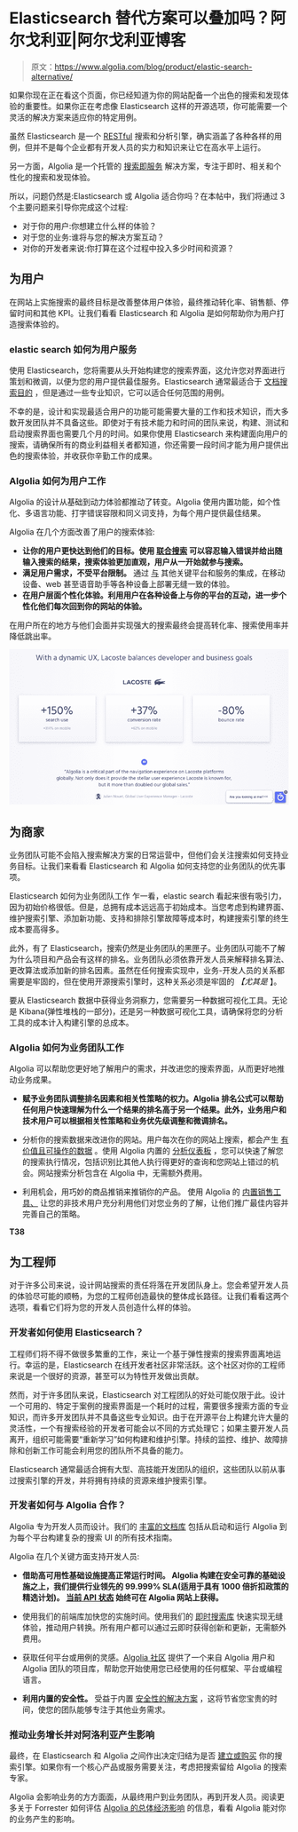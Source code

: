 # Elasticsearch 替代方案可以叠加吗？阿尔戈利亚|阿尔戈利亚博客

> 原文：<https://www.algolia.com/blog/product/elastic-search-alternative/>

如果你现在正在看这个页面，你已经知道为你的网站配备一个出色的搜索和发现体验的重要性。如果你正在考虑像 Elasticsearch 这样的开源选项，你可能需要一个灵活的解决方案来适应你的特定用例。

虽然 Elasticsearch 是一个 [RESTful](https://www.smashingmagazine.com/2018/01/understanding-using-rest-api/) 搜索和分析引擎，确实涵盖了各种各样的用例，但并不是每个企业都有开发人员的实力和知识来让它在高水平上运行。

另一方面，Algolia 是一个托管的 [搜索即服务](https://blog.algolia.com/what-is-search-as-a-service/) 解决方案，专注于即时、相关和个性化的搜索和发现体验。

所以，问题仍然是:Elasticsearch 或 Algolia 适合你吗？在本帖中，我们将通过 3 个主要问题来引导你完成这个过程:

*   对于你的用户:你想建立什么样的体验？
*   对于您的业务:谁将与您的解决方案互动？
*   对你的开发者来说:你打算在这个过程中投入多少时间和资源？

## [](#for-users)为用户

在网站上实施搜索的最终目标是改善整体用户体验，最终推动转化率、销售额、停留时间和其他 KPI。让我们看看 Elasticsearch 和 Algolia 是如何帮助你为用户打造搜索体验的。

### [](#how-elasticsearch-works-for-users)elastic search 如何为用户服务

使用 Elasticsearch，您将需要从头开始构建您的搜索界面，这允许您对界面进行策划和微调，以便为您的用户提供最佳服务。Elasticsearch 通常最适合于 [文档搜索目的](https://blog.algolia.com/full-text-search-in-your-database-algolia-versus-elasticsearch/) ，但是通过一些专业知识，它可以适合任何范围的用例。

不幸的是，设计和实现最适合用户的功能可能需要大量的工作和技术知识，而大多数开发团队并不具备这些。即使对于有技术能力和时间的团队来说，构建、测试和启动搜索界面也需要几个月的时间。如果你使用 Elasticsearch 来构建面向用户的搜索，请确保所有的商业利益相关者都知道，你还需要一段时间才能为用户提供出色的搜索体验，并收获你辛勤工作的成果。

### [](#how-algolia-works-for-users%c2%a0)Algolia 如何为用户工作

Algolia 的设计从基础到动力体验都推动了转变。Algolia 使用内置功能，如个性化、多语言功能、打字错误容限和同义词支持，为每个用户提供最佳结果。

Algolia 在几个方面改善了用户的搜索体验:

*   **让你的用户更快达到他们的目标。使用 [联合搜索](https://blog.algolia.com/what-is-federated-search/) 可以容忍输入错误并给出随输入搜索的结果，搜索体验更加直观，用户从一开始就参与搜索。**
*   **满足用户需求，不受平台限制。** 通过 [与](https://www.algolia.com/developers/integrations/) 其他关键平台和服务的集成，在移动设备、web 甚至语音助手等各种设备上部署无缝一致的体验。
*   **在用户层面个性化体验。利用用户在各种设备上与你的平台的互动，进一步个性化他们每次回到你的网站的体验。**

在用户所在的地方与他们会面并实现强大的搜索最终会提高转化率、搜索使用率并降低跳出率。

![](img/250a3507216995d181ecb92abc477de8.png)

## [](#for-businesses)为商家

业务团队可能不会陷入搜索解决方案的日常运营中，但他们会关注搜索如何支持业务目标。让我们来看看 Elasticsearch 和 Algolia 如何支持您的业务团队的优先事项。

Elasticsearch 如何为业务团队工作  乍一看，elastic search 看起来很有吸引力，因为初始价格很低。但是，总拥有成本远远高于初始成本。当您考虑到构建界面、维护搜索引擎、添加新功能、支持和排除引擎故障等成本时，构建搜索引擎的终生成本要高得多。

此外，有了 Elasticsearch，搜索仍然是业务团队的黑匣子。业务团队可能不了解为什么项目和产品会有这样的排名。业务团队必须依靠开发人员来解释排名算法、更改算法或添加新的排名因素。虽然在任何搜索实现中，业务-开发人员的关系都需要是牢固的，但在使用开源搜索引擎时，这种关系必须是牢固的 *【尤其是* 】。

要从 Elasticsearch 数据中获得业务洞察力，您需要另一种数据可视化工具。无论是 Kibana(弹性堆栈的一部分)，还是另一种数据可视化工具，请确保将您的分析工具的成本计入构建引擎的总成本。

### [](#how-algolia-works-for-business-teams)Algolia 如何为业务团队工作

Algolia 可以帮助您更好地了解用户的需求，并改进您的搜索界面，从而更好地推动业务成果。

*   **赋予业务团队调整排名因素和相关性策略的权力。Algolia 排名公式可以帮助任何用户快速理解为什么一个结果的排名高于另一个结果。此外，业务用户和技术用户可以根据相关性策略和业务优先级调整和微调排名。**

*   分析你的搜索数据来改进你的网站。用户每次在你的网站上搜索，都会产生 [有价值且可操作的数据](https://blog.algolia.com/internal-site-search-analysis/) 。使用 Algolia 内置的 [分析仪表板](https://www.algolia.com/products/search-and-discovery/analytics/) ，您可以快速了解您的搜索执行情况，包括识别比其他人执行得更好的查询和您网站上错过的机会。网站搜索分析包含在 Algolia 中，无需额外费用。

*   利用机会，用巧妙的商品推销来推销你的产品。 使用 Algolia 的 [内置销售工具、](https://blog.algolia.com/what-is-searchandising/) 让您的非技术用户充分利用他们对您业务的了解，让他们推广最佳内容并完善自己的策略。

**T38**

## [](#for-engineers)为工程师

对于许多公司来说，设计网站搜索的责任将落在开发团队身上。您会希望开发人员的体验尽可能的顺畅，为您的工程师创造最快的整体成长路径。让我们看看这两个选项，看看它们将为您的开发人员创造什么样的体验。

### [](#how-do-developers-work-with-elasticsearch)开发者如何使用 Elasticsearch？

工程师们将不得不做很多繁重的工作，来让一个基于弹性搜索的搜索界面离地运行。幸运的是，Elasticsearch 在线开发者社区非常活跃。这个社区对你的工程师来说是一个很好的资源，甚至可以为特性开发做出贡献。

然而，对于许多团队来说，Elasticsearch 对工程团队的好处可能仅限于此。设计一个可用的、特定于案例的搜索界面是一个耗时的过程，需要很多搜索方面的专业知识，而许多开发团队并不具备这些专业知识。由于在开源平台上构建允许大量的灵活性，一个有搜索经验的开发者可能会以不同的方式处理它；如果主要开发人员离开，组织可能需要“重新学习”如何构建和维护引擎。持续的监控、维护、故障排除和创新工作可能会利用您的团队所不具备的能力。

Elasticsearch 通常最适合拥有大型、高技能开发团队的组织，这些团队以前从事过搜索引擎的开发，并将拥有持续的资源来维护搜索引擎。

### [](#how-do-developers-work-with-algolia)开发者如何与 Algolia 合作？

Algolia 专为开发人员而设计。我们的 [丰富的文档库](https://www.algolia.com/doc/) 包括从启动和运行 Algolia 到为每个平台构建复杂的搜索 UI 的所有技术指南。

Algolia 在几个关键方面支持开发人员:

*   **借助高可用性基础设施提高正常运行时间。 Algolia 构建在安全可靠的基础设施之上，我们提供行业领先的 99.999% SLA(适用于具有 1000 倍折扣政策的精选计划)。 [当前 API 状态](https://status.algolia.com/) 始终可在 Algolia 网站上获得。**

*   使用我们的前端库加快您的实施时间。使用我们的 [即时搜索库](https://www.algolia.com/doc/guides/building-search-ui/getting-started/js/) 快速实现无缝体验，推动用户转换。所有用户都可以通过云即时获得创新和更新，无需额外费用。
*   获取任何平台或用例的灵感。[Algolia 社区](https://community.algolia.com/) 提供了一个来自 Algolia 用户和 Algolia 团队的项目库，帮助您开始使用您已经使用的任何框架、平台或编程语言。
*   **利用内置的安全性。** 受益于内置 [安全性的解决方案](https://www.algolia.com/distributed-secure/security-compliance/) ，这将节省您宝贵的时间，使您的团队能够专注于其他业务需求。

### [](#drive-business-growth-and-impact-with-algolia%c2%a0)推动业务增长并对阿洛利亚产生影响

最终，在 Elasticsearch 和 Algolia 之间作出决定归结为是否 [建立或购买](https://www.algolia.com/blog/product/algolia-vs-open-source-search/) 你的搜索引擎。如果你有一个核心产品或服务需要关注，考虑把搜索留给 Algolia 的搜索专家。

Algolia 会影响业务的方方面面，从最终用户到业务团队，再到开发人员。阅读更多关于 Forrester 如何评估 [Algolia 的总体经济影响](https://www.algolia.com/dg/forrester-tei-report/p/1) 的信息，看看 Algolia 能对你的业务产生的影响。